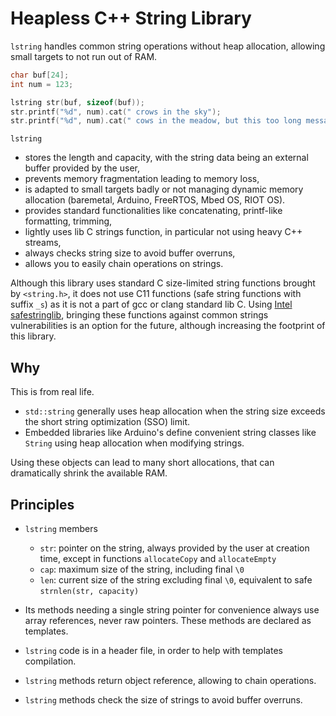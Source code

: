 # Heapless C++ String Library

`lstring` handles common string operations without heap allocation, allowing small targets to not run out of RAM.

```C++
char buf[24];
int num = 123;

lstring str(buf, sizeof(buf));
str.printf("%d", num).cat(" crows in the sky");
str.printf("%d", num).cat(" cows in the meadow, but this too long message won't break anything (and will finish by char 0)");
```

`lstring`
* stores the length and capacity, with the string data being an external buffer provided by the user,
* prevents memory fragmentation leading to memory loss,
* is adapted to small targets badly or not managing dynamic memory allocation (baremetal, Arduino, FreeRTOS, Mbed OS, RIOT OS).
* provides standard functionalities like concatenating, printf-like formatting, trimming,
* lightly uses lib C strings function, in particular not using heavy C++ streams,
* always checks string size to avoid buffer overruns,
* allows you to easily chain operations on strings.

Although this library uses standard C size-limited string functions brought by `<string.h>`, it does not use C11 functions (safe string functions with suffix `_s`) as it is not a part of gcc or clang standard lib C. Using [Intel safestringlib](https://github.com/intel/safestringlib), bringing these functions against common strings vulnerabilities is an option for the future, although increasing the footprint of this library.

## Why

This is from real life.

* `std::string` generally uses heap allocation when the string size exceeds the short string optimization (SSO) limit.
* Embedded libraries like Arduino's define convenient string classes like `String` using heap allocation when modifying strings.

Using these objects can lead to many short allocations, that can dramatically shrink the available RAM.

## Principles

* `lstring` members
    * `str`: pointer on the string, always provided by the user at creation time, except in functions `allocateCopy` and `allocateEmpty`
    * `cap`: maximum size of the string, including final `\0`
    * `len`: current size of the string excluding final `\0`, equivalent to safe `strnlen(str, capacity)`

* Its methods needing a single string pointer for convenience always use array references, never raw pointers. These methods are declared as templates.
* `lstring` code is in a header file, in order to help with templates compilation.
* `lstring` methods return object reference, allowing to chain operations.
* `lstring` methods check the size of strings to avoid buffer overruns.
